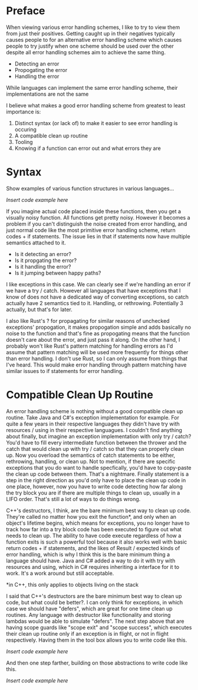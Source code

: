 # Preface
When viewing various error handling schemes, I like to try to view them from just their positives. Getting caught up in their negatives typically causes people to for an alternative error handling scheme which causes people to try justify when one scheme should be used over the other despite all error handling schemes aim to achieve the same thing.

- Detecting an error
- Propogating the error
- Handling the error

While languages can implement the same error handling scheme, their implementations are not the same

I believe what makes a good error handling scheme from greatest to least importance is:

1. Distinct syntax (or lack of) to make it easier to see error handling is occuring
2. A compatible clean up routine
3. Tooling
4. Knowing if a function can error out and what errors they are

# Syntax
Show examples of various function structures in various languages...

_Insert code example here_

If you imagine actual code placed inside these functions, then you get a visually noisy function. All functions get pretty noisy. However it becomes a problem if you can't distinguish the noise created from error handling, and just normal code like the most primitive error handling scheme, return codes + if statements. The issue lies in that if statements now have multiple semantics attached to it.

- Is it detecting an error?
- Is it propgating the error?
- Is it handling the error?
- Is it jumping between happy paths?

I like exceptions in this case. We can clearly see if we're handling an error if we have a try / catch. However all languages that have exceptions that I know of does not have a dedicated way of converting exceptions, so catch actually have 2 semantics tied to it. Handling, or rethrowing. Potentially 3 actually, but that's for later.

I also like Rust's ? for propagating for similar reasons of unchecked exceptions' propogation, it makes propogation simple and adds basically no noise to the function and that's fine as propogating means that the function doesn't care about the error, and just pass it along. On the other hand, I probably won't like Rust's pattern matching for handling errors as I'd assume that pattern matching will be used more frequently for things other than error handling. I don't use Rust, so I can only assume from things that I've heard. This would make error handling through pattern matching have similar issues to if statements for error handling.

# Compatible Clean Up Routine
An error handling scheme is nothing without a good compatible clean up routine. Take Java and C#'s exception implementation for example. For quite a few years in their respective languages they didn't have try with resources / using in their respective languagues. I couldn't find anything about finally, but imagine an exception implementation with only try / catch? You'd have to fill every intermediate function between the thrower and the catch that would clean up with try / catch so that they can properly clean up. Now you overload the semantics of catch statements to be either, rethrowing, handling, or clean up. Not to mention, if there are specific exceptions that you do want to handle specfically, you'd have to copy-paste the clean up code between them. That's a nightmare. Finally statement is a step in the right direction as you'd only have to place the clean up code in one place, however, now you have to write code detecting how far along the try block you are if there are multiple things to clean up, usually in a LIFO order. That's still a lot of ways to do things wrong.

C++'s destructors, I think, are the bare minimum best way to clean up code. They're called no matter how you exit the function*, and only when an object's lifetime begins, which means for exceptions, you no longer have to track how far into a try block code has been executed to figure out what needs to clean up. The ability to have code execute regardless of how a function exits is such a powerful tool because it also works well with basic return codes + if statements, and the likes of Result / expected kinds of error handling, which is why I think this is the bare minimum thing a language should have. Java and C# added a way to do it with try with resources and using, which in C# requires inheriting a interface for it to work. It's a work around but still acceptable.

*in C++, this only applies to objects living on the stack

I said that C++'s destructors are the bare minimum best way to clean up code, but what could be better?. I can only think for exceptions, in which case we should have "defers", which are great for one time clean up routines. Any language with destructor like functionality and storing lambdas would be able to simulate "defers". The next step above that are having scope guards like "scope exit" and "scope success", which executes their clean up routine only if an exception is in flight, or not in flight respectively. Having them in the tool box allows you to write code like this.

_Insert code example here_

And then one step farther, building on those abstractions to write code like this.

_Insert code example here_
